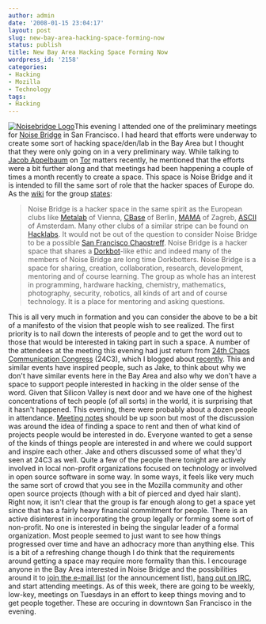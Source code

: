 ```yaml
---
author: admin
date: '2008-01-15 23:04:17'
layout: post
slug: new-bay-area-hacking-space-forming-now
status: publish
title: New Bay Area Hacking Space Forming Now
wordpress_id: '2158'
categories:
- Hacking
- Mozilla
- Technology
tags:
- Hacking
---
```


[![Noisebridge
Logo](http://www.arcanology.com/images/NB-logo-red-black-med.gif)](https://www.noisebridge.net/index.php/Main_Page)This
evening I attended one of the preliminary meetings for [Noise
Bridge](https://www.noisebridge.net/) in San Francisco. I had heard that
efforts were underway to create some sort of hacking space/den/lab in
the Bay Area but I thought that they were only going on in a very
preliminary way. While talking to [Jacob
Appelbaum](http://ioerror.livejournal.com/) on [Tor](http://tor.eff.org)
matters recently, he mentioned that the efforts were a bit further along
and that meetings had been happening a couple of times a month recently
to create a space. This space is Noise Bridge and it is intended to fill
the same sort of role that the hacker spaces of Europe do. As the
[wiki](https://www.noisebridge.net/index.php/Main_Page) for the group
[states](https://www.noisebridge.net/index.php/StatementOfPurpose):

> Noise Bridge is a hacker space in the same spirit as the European
> clubs like
> [Metalab](http://en.wikipedia.org/wiki/Metalab "http://en.wikipedia.org/wiki/Metalab")
> of Vienna,
> [CBase](http://en.wikipedia.org/wiki/C-base "http://en.wikipedia.org/wiki/C-base")
> of Berlin, [MAMA](http://www.mi2.hr/ "http://www.mi2.hr/") of Zagreb,
> [ASCII](http://en.wikipedia.org/wiki/ASCII_(squat) "http://en.wikipedia.org/wiki/ASCII_%28squat%29")
> of Amsterdam. Many other clubs of a similar stripe can be found on
> [Hacklabs](http://hacklabs.org/index_en.php "http://hacklabs.org/index_en.php").
> It would not be out of the question to consider Noise Bridge to be a
> possible [San Francisco
> Chaostreff](http://events.ccc.de/2007/09/27/say-hello-to-bitkanonecccde/ "http://events.ccc.de/2007/09/27/say-hello-to-bitkanonecccde/").
> Noise Bridge is a hacker space that shares a
> [Dorkbot](http://en.wikipedia.org/wiki/Dorkbot "http://en.wikipedia.org/wiki/Dorkbot")-like
> ethic and indeed many of the members of Noise Bridge are long time
> Dorkbotters. Noise Bridge is a space for sharing, creation,
> collaboration, research, development, mentoring and of course
> learning. The group as whole has an interest in programming, hardware
> hacking, chemistry, mathematics, photography, security, robotics, all
> kinds of art and of course technology. It is a place for mentoring and
> asking questions.

This is all very much in formation and you can consider the above to be
a bit of a manifesto of the vision that people wish to see realized. The
first priority is to nail down the interests of people and to get the
word out to those that would be interested in taking part in such a
space. A number of the attendees at the meeting this evening had just
return from [24th Chaos Communication
Congress](http://events.ccc.de/congress/2007/Main_Page) (24C3), which I
blogged about
[recently](http://www.arcanology.com/2008/01/03/24c3-and-media/). This
and similar events have inspired people, such as Jake, to think about
why we don't have similar events here in the Bay Area and also why we
don't have a space to support people interested in hacking in the older
sense of the word. Given that Silicon Valley is next door and we have
one of the highest concentrations of tech people (of all sorts) in the
world, it is surprising that it hasn't happened. This evening, there
were probably about a dozen people in attendance. [Meeting
notes](https://www.noisebridge.net/index.php/15January08MeetingNotes)
should be up soon but most of the discussion was around the idea of
finding a space to rent and then of what kind of projects people would
be interested in do. Everyone wanted to get a sense of the kinds of
things people are interested in and where we could support and inspire
each other. Jake and others discussed some of what they'd seen at 24C3
as well. Quite a few of the people there tonight are actively involved
in local non-profit organizations focused on technology or involved in
open source software in some way. In some ways, it feels like very much
the same sort of crowd that you see in the Mozilla community and other
open source projects (though with a bit of pierced and dyed hair slant).
Right now, it isn't clear that the group is far enough along to get a
space yet since that has a fairly heavy financial commitment for people.
There is an active disinterest in incorporating the group legally or
forming some sort of non-profit. No one is interested in being the
singular leader of a formal organization. Most people seemed to just
want to see how things progressed over time and have an adhocracy more
than anything else. This is a bit of a refreshing change though I do
think that the requirements around getting a space may require more
formality than this. I encourage anyone in the Bay Area interested in
Noise Bridge and the possibilities around it to [join the e-mail
list](https://www.noisebridge.net/mailman/listinfo) (or the announcement
list), [hang out on IRC](https://www.noisebridge.net/index.php/IRC), and
start attending meetings. As of this week, there are going to be weekly,
low-key, meetings on Tuesdays in an effort to keep things moving and to
get people together. These are occuring in downtown San Francisco in the
evening.

